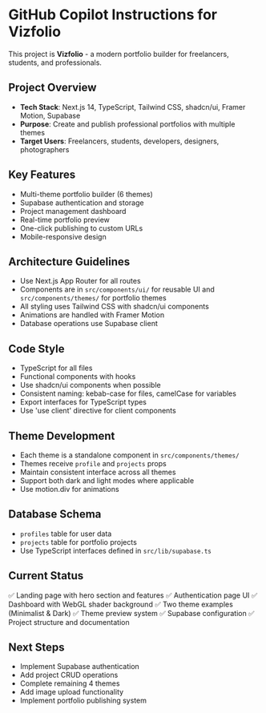 # GitHub Copilot Instructions for Vizfolio

This project is **Vizfolio** - a modern portfolio builder for freelancers, students, and professionals.

## Project Overview
- **Tech Stack**: Next.js 14, TypeScript, Tailwind CSS, shadcn/ui, Framer Motion, Supabase
- **Purpose**: Create and publish professional portfolios with multiple themes
- **Target Users**: Freelancers, students, developers, designers, photographers

## Key Features
- Multi-theme portfolio builder (6 themes)
- Supabase authentication and storage
- Project management dashboard
- Real-time portfolio preview
- One-click publishing to custom URLs
- Mobile-responsive design

## Architecture Guidelines
- Use Next.js App Router for all routes
- Components are in `src/components/ui/` for reusable UI and `src/components/themes/` for portfolio themes
- All styling uses Tailwind CSS with shadcn/ui components
- Animations are handled with Framer Motion
- Database operations use Supabase client

## Code Style
- TypeScript for all files
- Functional components with hooks
- Use shadcn/ui components when possible
- Consistent naming: kebab-case for files, camelCase for variables
- Export interfaces for TypeScript types
- Use 'use client' directive for client components

## Theme Development
- Each theme is a standalone component in `src/components/themes/`
- Themes receive `profile` and `projects` props
- Maintain consistent interface across all themes
- Support both dark and light modes where applicable
- Use motion.div for animations

## Database Schema
- `profiles` table for user data
- `projects` table for portfolio projects
- Use TypeScript interfaces defined in `src/lib/supabase.ts`

## Current Status
✅ Landing page with hero section and features
✅ Authentication page UI
✅ Dashboard with WebGL shader background
✅ Two theme examples (Minimalist & Dark)
✅ Theme preview system
✅ Supabase configuration
✅ Project structure and documentation

## Next Steps
- Implement Supabase authentication
- Add project CRUD operations
- Complete remaining 4 themes
- Add image upload functionality
- Implement portfolio publishing system